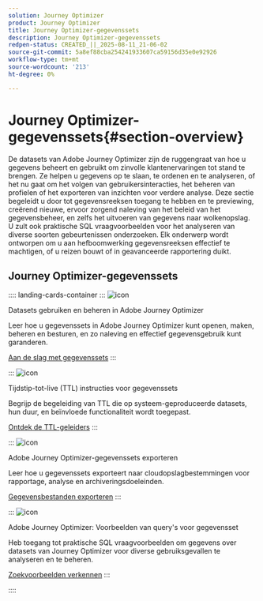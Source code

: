 ```yaml
---
solution: Journey Optimizer
product: Journey Optimizer
title: Journey Optimizer-gegevenssets
description: Journey Optimizer-gegevenssets
redpen-status: CREATED_||_2025-08-11_21-06-02
source-git-commit: 5a8ef88cba254241933607ca59156d35e0e92926
workflow-type: tm+mt
source-wordcount: '213'
ht-degree: 0%

---
```



# Journey Optimizer-gegevenssets{#section-overview}

De datasets van Adobe Journey Optimizer zijn de ruggengraat van hoe u gegevens beheert en gebruikt om zinvolle klantenervaringen tot stand te brengen. Ze helpen u gegevens op te slaan, te ordenen en te analyseren, of het nu gaat om het volgen van gebruikersinteracties, het beheren van profielen of het exporteren van inzichten voor verdere analyse. Deze sectie begeleidt u door tot gegevensreeksen toegang te hebben en te previewing, creërend nieuwe, ervoor zorgend naleving van het beleid van het gegevensbeheer, en zelfs het uitvoeren van gegevens naar wolkenopslag. U zult ook praktische SQL vraagvoorbeelden voor het analyseren van diverse soorten gebeurtenissen onderzoeken. Elk onderwerp wordt ontworpen om u aan hefboomwerking gegevensreeksen effectief te machtigen, of u reizen bouwt of in geavanceerde rapportering duikt.

## Journey Optimizer-gegevenssets

:::: landing-cards-container
:::
![icon]( https://cdn.experienceleague.adobe.com/icons/circle-play.svg)

Datasets gebruiken en beheren in Adobe Journey Optimizer

Leer hoe u gegevenssets in Adobe Journey Optimizer kunt openen, maken, beheren en besturen, en zo naleving en effectief gegevensgebruik kunt garanderen.

[Aan de slag met gegevenssets](../using/data/get-started-datasets.md)
:::

:::
![icon]( https://cdn.experienceleague.adobe.com/icons/shield-halved.svg)

Tijdstip-tot-live (TTL) instructies voor gegevenssets

Begrijp de begeleiding van TTL die op systeem-geproduceerde datasets, hun duur, en beïnvloede functionaliteit wordt toegepast.

[Ontdek de TTL-geleiders](../using/data/datasets-ttl.md)
:::

:::
![icon]( https://cdn.experienceleague.adobe.com/icons/list-check.svg)

Adobe Journey Optimizer-gegevenssets exporteren

Leer hoe u gegevenssets exporteert naar cloudopslagbestemmingen voor rapportage, analyse en archiveringsdoeleinden.

[Gegevensbestanden exporteren](../using/data/export-datasets.md)
:::

:::
![icon]( https://cdn.experienceleague.adobe.com/icons/code-branch.svg)

Adobe Journey Optimizer: Voorbeelden van query&#39;s voor gegevensset

Heb toegang tot praktische SQL vraagvoorbeelden om gegevens over datasets van Journey Optimizer voor diverse gebruiksgevallen te analyseren en te beheren.

[Zoekvoorbeelden verkennen](../using/data/datasets-query-examples.md)
:::

::::
